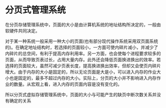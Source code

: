 # 分页式管理系统

在分页存储管理系统中，页面的大小是由计算机系统的地址结构所决定的，一般由软硬件共同决定。

对于某一种系统一般采用一种大小的页面(也有部分现代操作系统采用双页面系统的)。在确定地址结构时，若选择的页面较小，一方面可使内碎片减小，并减少了内碎片的总空间，有利于提高内存利用率。另一方面，也会使每个进程要求较多的页面，从而导致页表过长，占用大量内存。此外还会降低页面换进换出的效率。若选择的页面较大，虽然可减少页表长度，提高换进换出效率，但却又会使页内碎片增大。由于内存的大小是固定的，所以无论页面是大是小，可以进入内存的作业大小也是固定的，最多不超过内存的大小。实际上，分页的大小并不影响进入内存作业的数量。从宏观上看，进入内存的页面内容是没有变化的。

所以分页式虚拟存储管理系统中，页面的大小与可能产生的缺页中断次数关系并没有确定的关系